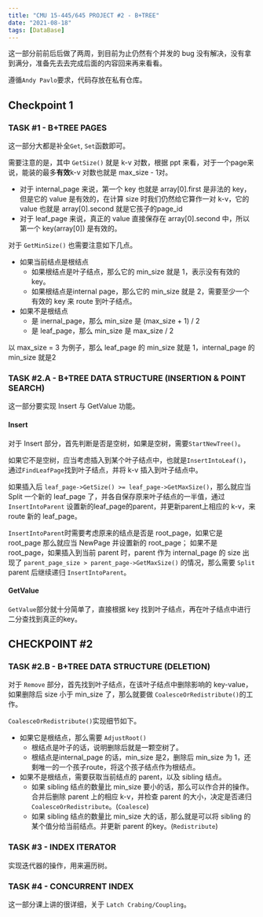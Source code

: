```yaml
---
title: "CMU 15-445/645 PROJECT #2 - B+TREE"
date: "2021-08-18"
tags: [DataBase]
---
```


这一部分前前后后做了两周，到目前为止仍然有个并发的 bug 没有解决，没有拿到满分，准备先去去完成后面的内容回来再来看看。

遵循`Andy Pavlo`要求，代码存放在私有仓库。

## Checkpoint 1
### TASK #1 - B+TREE PAGES

这一部分大都是补全`Get`, `Set`函数即可。

需要注意的是，其中 `GetSize()` 就是 k-v 对数，根据 ppt 来看，对于一个page来说，能装的最多**有效**k-v 对数也就是 max_size - 1对。
- 对于 internal_page 来说，第一个 key 也就是 array[0].first 是非法的 key，但是它的 value 是有效的，在计算 size 时我们仍然给它算作一对 k-v，它的 value 也就是 array[0].second 就是它孩子的page_id
- 对于 leaf_page 来说，真正的 value 直接保存在 array[0].second 中，所以第一个 key(array[0]) 是有效的。

对于 `GetMinSize()` 也需要注意如下几点。
- 如果当前结点是根结点
  - 如果根结点是叶子结点，那么它的 min_size 就是 1，表示没有有效的 key。
  - 如果根结点是internal page，那么它的 min_size 就是 2，需要至少一个有效的 key 来 route 到叶子结点。
- 如果不是根结点
  - 是 inernal_page，那么 min_size 是 (max_size + 1) / 2
  - 是 leaf_page，那么 min_size 是 max_size / 2

以 max_size = 3 为例子，那么 leaf_page 的 min_size 就是 1，internal_page 的 min_size 就是2

### TASK #2.A - B+TREE DATA STRUCTURE (INSERTION & POINT SEARCH)

这一部分要实现 Insert 与 GetValue 功能。

#### Insert

对于 Insert 部分，首先判断是否是空树，如果是空树，需要`StartNewTree()`。

如果它不是空树，应当考虑插入到某个叶子结点中，也就是`InsertIntoLeaf()`，通过`FindLeafPage`找到叶子结点，并将 k-v 插入到叶子结点中。

如果插入后 `leaf_page->GetSize() >= leaf_page->GetMaxSize()`，那么就应当 Split 一个新的 leaf_page 了，并各自保存原来叶子结点的一半值，通过`InsertIntoParent` 设置新的leaf_page的parent，并更新parent上相应的 k-v，来 route 新的 leaf_page。

`InsertIntoParent`时需要考虑原来的结点是否是 root_page，如果它是 root_page 那么就应当 NewPage 并设置新的 root_page；
如果不是 root_page，如果插入到当前 parent 时，parent 作为 internal_page 的 size 出现了 `parent_page_size > parent_page->GetMaxSize()` 的情况，那么需要 `Split` parent 后继续递归 `InsertIntoParent`。

#### GetValue

`GetValue`部分就十分简单了，直接根据 key 找到叶子结点，再在叶子结点中进行二分查找到真正的key。

## CHECKPOINT #2
### TASK #2.B - B+TREE DATA STRUCTURE (DELETION)

对于 `Remove` 部分，首先找到叶子结点，在该叶子结点中删除影响的 key-value，如果删除后 size 小于 min_size 了，那么就要做 `CoalesceOrRedistribute()`的工作。

`CoalesceOrRedistribute()`实现细节如下。
- 如果它是根结点，那么需要 `AdjustRoot()`
  - 根结点是叶子的话，说明删除后就是一颗空树了。
  - 根结点是internal_page 的话，min_size 是2，删除后 min_size 为 1，还剩唯一的一个孩子route，将这个孩子结点作为根结点。
- 如果不是根结点，需要获取当前结点的 parent，以及 sibling 结点。
  - 如果 sibling 结点的数量比 min_size 要小的话，那么可以作合并的操作。合并后删除 parent 上的相应 k-v，并检查 parent 的大小，决定是否递归`CoalesceOrRedistribute`。(`Coalesce`)
  - 如果 sibling 结点的数量比 min_size 大的话，那么就是可以将 sibling 的某个值分给当前结点。并更新 parent 的key。(`Redistribute`)

### TASK #3 - INDEX ITERATOR

实现迭代器的操作，用来遍历树。

### TASK #4 - CONCURRENT INDEX

这一部分课上讲的很详细，关于 `Latch Crabing/Coupling`。
